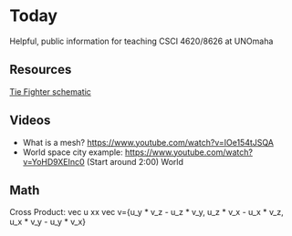 # Today
Helpful, public information for teaching CSCI 4620/8626 at UNOmaha

## Resources
[Tie Fighter schematic](https://images.fineartamerica.com/images/artworkimages/mediumlarge/1/diagram-illustration-for-the-tie-fighter-from-star-wars-jose-elias-sofia-pereira.jpg)

## Videos
- What is a mesh? https://www.youtube.com/watch?v=IOe154tJSQA
- World space city example: https://www.youtube.com/watch?v=YoHD9XEInc0 (Start around 2:00)
World

## Math
Cross Product: vec u xx vec v={u_y * v_z - u_z * v_y, u_z * v_x - u_x * v_z, u_x * v_y - u_y * v_x}

